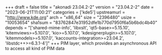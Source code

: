 +++
draft = false
title = "akonadi 23.04.2-2"
version = "23.04.2-2"
date = "2023-06-21T11:00:21"
categories = ['kde5']
upstreamurl = "http://www.kde.org"
arch = "x86_64"
size = "2396480"
usize = "10053654"
sha1sum = "83762847e31952dfe1b770d7950f6a5b6bdc4b40"
depends = "['shared-mime-info', 'libxslt', 'qt5-base>=5.15.10', 'kitemviews>=5.107.0', 'kio>=5.107.0', 'kdesignerplugin>=5.107.0', 'kitemmodels>=5.107.0', 'kaccounts-integration>=23.04.2', 'libstdc++>=6.3.1-4']"
+++
PIM layer, which provides an asynchronous API to access all kind of PIM data